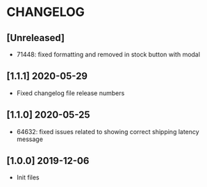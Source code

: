 # CHANGELOG

## [Unreleased]
* 71448: fixed formatting and removed in stock button with modal

## [1.1.1] 2020-05-29
* Fixed changelog file release numbers

## [1.1.0] 2020-05-25
* 64632: fixed issues related to showing correct shipping latency message

## [1.0.0] 2019-12-06
* Init files

